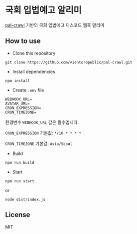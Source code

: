 # 국회 입법예고 알리미

[pal-crawl](https://github.com/vientorepublic/pal-crawl) 기반의 국회 입법예고 디스코드 웹훅 알리미

## How to use

- Clone this repository

```
git clone https://github.com/vientorepublic/pal-crawl.git
```

- Install dependencies

```
npm install
```

- Create `.env` file

```
WEBHOOK_URL=
AVATAR_URL=
CRON_EXPRESSION=
CRON_TIMEZONE=
```

환경변수 `WEBHOOK_URL` 값은 필수입니다.

`CRON_EXPRESSION` 기본값: `*/10 * * * *`

`CRON_TIMEZONE` 기본값: `Asia/Seoul`

- Build

```
npm run build
```

- Start

```
npm run start
```

or

```
node dist/index.js
```

## License

MIT
